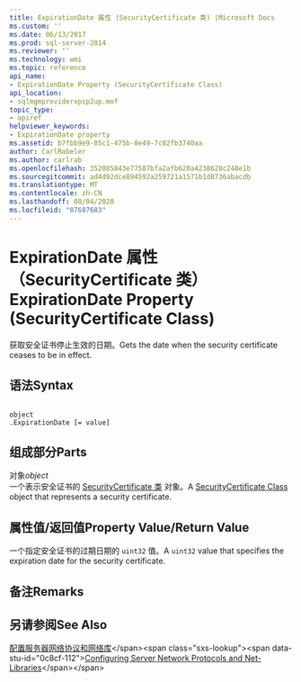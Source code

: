 ```yaml
---
title: ExpirationDate 属性 (SecurityCertificate 类) |Microsoft Docs
ms.custom: ''
ms.date: 06/13/2017
ms.prod: sql-server-2014
ms.reviewer: ''
ms.technology: wmi
ms.topic: reference
api_name:
- ExpirationDate Property (SecurityCertificate Class)
api_location:
- sqlmgmproviderxpsp2up.mof
topic_type:
- apiref
helpviewer_keywords:
- ExpirationDate property
ms.assetid: b7fbb9e9-85c1-475b-8e49-7c82fb3740aa
author: CarlRabeler
ms.author: carlrab
ms.openlocfilehash: 352085843e77587bfa2afb620a4238628c248e1b
ms.sourcegitcommit: ad4d92dce894592a259721a1571b1d8736abacdb
ms.translationtype: MT
ms.contentlocale: zh-CN
ms.lasthandoff: 08/04/2020
ms.locfileid: "87687683"
---
```

# <a name="expirationdate-property-securitycertificate-class"></a><span data-ttu-id="0c8cf-102">ExpirationDate 属性（SecurityCertificate 类）</span><span class="sxs-lookup"><span data-stu-id="0c8cf-102">ExpirationDate Property (SecurityCertificate Class)</span></span>
  <span data-ttu-id="0c8cf-103">获取安全证书停止生效的日期。</span><span class="sxs-lookup"><span data-stu-id="0c8cf-103">Gets the date when the security certificate ceases to be in effect.</span></span>  
  
## <a name="syntax"></a><span data-ttu-id="0c8cf-104">语法</span><span class="sxs-lookup"><span data-stu-id="0c8cf-104">Syntax</span></span>  
  
```  
  
object  
.ExpirationDate [= value]  
```  
  
## <a name="parts"></a><span data-ttu-id="0c8cf-105">组成部分</span><span class="sxs-lookup"><span data-stu-id="0c8cf-105">Parts</span></span>  
 <span data-ttu-id="0c8cf-106">对象</span><span class="sxs-lookup"><span data-stu-id="0c8cf-106">*object*</span></span>  
 <span data-ttu-id="0c8cf-107">一个表示安全证书的 [SecurityCertificate 类](securitycertificate-class.md) 对象。</span><span class="sxs-lookup"><span data-stu-id="0c8cf-107">A [SecurityCertificate Class](securitycertificate-class.md) object that represents a security certificate.</span></span>  
  
## <a name="property-valuereturn-value"></a><span data-ttu-id="0c8cf-108">属性值/返回值</span><span class="sxs-lookup"><span data-stu-id="0c8cf-108">Property Value/Return Value</span></span>  
 <span data-ttu-id="0c8cf-109">一个指定安全证书的过期日期的 `uint32` 值。</span><span class="sxs-lookup"><span data-stu-id="0c8cf-109">A `uint32` value that specifies the expiration date for the security certificate.</span></span>  
  
## <a name="remarks"></a><span data-ttu-id="0c8cf-110">备注</span><span class="sxs-lookup"><span data-stu-id="0c8cf-110">Remarks</span></span>  
  
## <a name="see-also"></a><span data-ttu-id="0c8cf-111">另请参阅</span><span class="sxs-lookup"><span data-stu-id="0c8cf-111">See Also</span></span>  
 <span data-ttu-id="0c8cf-112">[配置服务器网络协议和网络库](https://msdn.microsoft.com/library/ms177485\(v=sql.100\).aspx)</span><span class="sxs-lookup"><span data-stu-id="0c8cf-112">[Configuring Server Network Protocols and Net-Libraries](https://msdn.microsoft.com/library/ms177485\(v=sql.100\).aspx)</span></span>  
  
  
